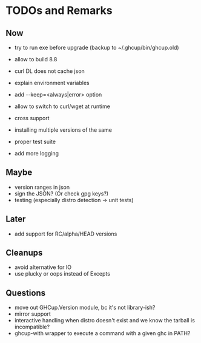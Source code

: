# TODOs and Remarks

## Now

* try to run exe before upgrade (backup to ~/.ghcup/bin/ghcup.old)
* allow to build 8.8
* curl DL does not cache json
* explain environment variables
* add --keep=<always|error> option

* allow to switch to curl/wget at runtime

* cross support
* installing multiple versions of the same

* proper test suite
* add more logging


## Maybe

* version ranges in json
* sign the JSON? (Or check gpg keys?)
* testing (especially distro detection -> unit tests)

## Later

* add support for RC/alpha/HEAD versions

## Cleanups

* avoid alternative for IO
* use plucky or oops instead of Excepts

## Questions

* move out GHCup.Version module, bc it's not library-ish?
* mirror support
* interactive handling when distro doesn't exist and we know the tarball is incompatible?
* ghcup-with wrapper to execute a command with a given ghc in PATH?
